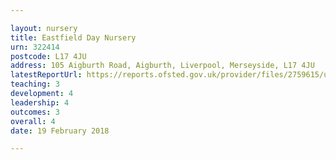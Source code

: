```yaml
---

layout: nursery
title: Eastfield Day Nursery
urn: 322414
postcode: L17 4JU
address: 105 Aigburth Road, Aigburth, Liverpool, Merseyside, L17 4JU
latestReportUrl: https://reports.ofsted.gov.uk/provider/files/2759615/urn/322414.pdf
teaching: 3
development: 4
leadership: 4
outcomes: 3
overall: 4
date: 19 February 2018

---
```


